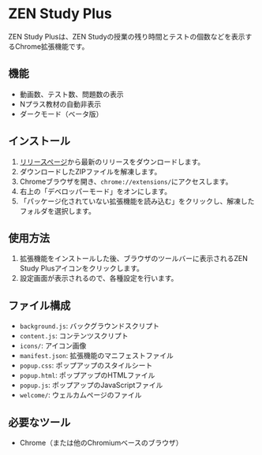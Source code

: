 # ZEN Study Plus

ZEN Study Plusは、ZEN Studyの授業の残り時間とテストの個数などを表示するChrome拡張機能です。

## 機能

- 動画数、テスト数、問題数の表示
- Nプラス教材の自動非表示
- ダークモード（ベータ版）

## インストール

1. [リリースページ](https://github.com/yoima-jp/ZEN-Study-Plus/releases)から最新のリリースをダウンロードします。
2. ダウンロードしたZIPファイルを解凍します。
3. Chromeブラウザを開き、`chrome://extensions/`にアクセスします。
4. 右上の「デベロッパーモード」をオンにします。
5. 「パッケージ化されていない拡張機能を読み込む」をクリックし、解凍したフォルダを選択します。

## 使用方法

1. 拡張機能をインストールした後、ブラウザのツールバーに表示されるZEN Study Plusアイコンをクリックします。
2. 設定画面が表示されるので、各種設定を行います。

## ファイル構成

- `background.js`: バックグラウンドスクリプト
- `content.js`: コンテンツスクリプト
- `icons/`: アイコン画像
- `manifest.json`: 拡張機能のマニフェストファイル
- `popup.css`: ポップアップのスタイルシート
- `popup.html`: ポップアップのHTMLファイル
- `popup.js`: ポップアップのJavaScriptファイル
- `welcome/`: ウェルカムページのファイル

## 必要なツール

- Chrome（または他のChromiumベースのブラウザ）
